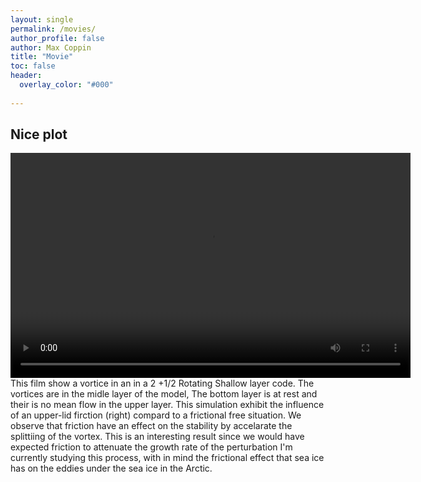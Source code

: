 ```yaml
---
layout: single 
permalink: /movies/
author_profile: false
author: Max Coppin
title: "Movie"
toc: false
header:
  overlay_color: "#000"
  
---
```

## Nice plot

<video width="640" height="360" controls>
  <source src="/file/stabilite.mp4" type="video/mp4">
  Votre navigateur ne prend pas en charge la balise vidéo.
</video>
This film show a vortice in an in a 2 +1/2 Rotating Shallow layer code. The vortices are in the midle layer of the model, The bottom layer is at rest and their is no mean flow in the upper layer. This simulation exhibit the influence of an upper-lid firction (right) compard to a frictional free situation. 
    We observe that friction have an effect on the stability by accelarate the splittiing of the vortex. This is an interesting result since we would have expected friction to attenuate the growth rate of the perturbation
    I'm currently studying this process, with in mind the frictional effect that sea ice has on the eddies under the sea ice in the Arctic.
